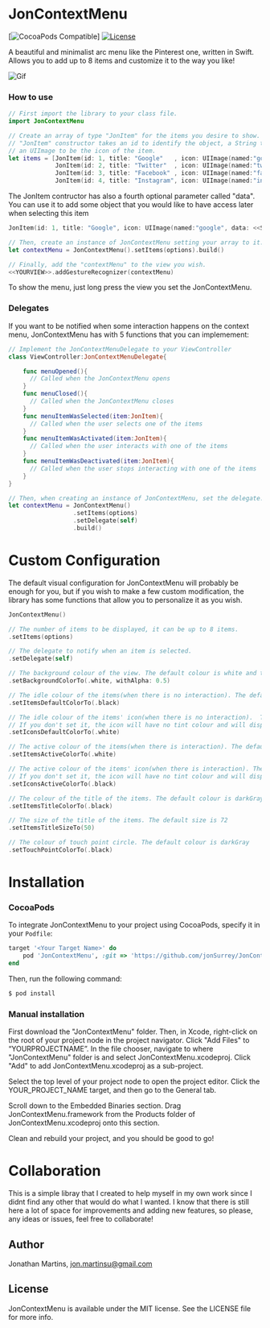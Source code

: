 
JonContextMenu
===========
[![CocoaPods Compatible](https://img.shields.io/badge/pod-1.0.0-red.svg)]
[![License](https://img.shields.io/badge/License-MIT-green.svg)](https://github.com/jonSurrey/JonContextMenu/blob/master/LICENSE)

A beautiful and minimalist arc menu like the Pinterest one, written in Swift. Allows you to add up to 8 items and customize it to the way you like!

![Gif](https://thumbs.gfycat.com/PeriodicGregariousAfricangoldencat-size_restricted.gif)

### How to use

```swift
// First import the library to your class file.
import JonContextMenu

// Create an array of type "JonItem" for the items you desire to show.
// "JonItem" constructor takes an id to identify the object, a String to be the title of the item and 
// an UIImage to be the icon of the item.
let items = [JonItem(id: 1, title: "Google"   , icon: UIImage(named:"google")),
             JonItem(id: 2, title: "Twitter"  , icon: UIImage(named:"twitter")),
             JonItem(id: 3, title: "Facebook" , icon: UIImage(named:"facebook")),
             JonItem(id: 4, title: "Instagram", icon: UIImage(named:"instagram"))]
```

The JonItem contructor has also a fourth optional parameter called "data". You can use it to add some object that you would like to have access later when selecting this item

```swift
JonItem(id: 1, title: "Google", icon: UIImage(named:"google", data: <<SOMEOBJECT>>)
```

```swift
// Then, create an instance of JonContextMenu setting your array to it.
let contextMenu = JonContextMenu().setItems(options).build()

// Finally, add the "contextMenu" to the view you wish.
<<YOURVIEW>>.addGestureRecognizer(contextMenu)
```
To show the menu, just long press the view you set the JonContextMenu.

### Delegates

If you want to be notified when some interaction happens on the context menu, JonContextMenu has with 5 functions that you can implemement:


```swift
// Implement the JonContextMenuDelegate to your ViewController 
class ViewController:JonContextMenuDelegate{

    func menuOpened(){
      // Called when the JonContextMenu opens
    }
    func menuClosed(){
      // Called when the JonContextMenu closes
    }
    func menuItemWasSelected(item:JonItem){
      // Called when the user selects one of the items
    }
    func menuItemWasActivated(item:JonItem){
      // Called when the user interacts with one of the items
    }
    func menuItemWasDeactivated(item:JonItem){
      // Called when the user stops interacting with one of the items
    }
}

// Then, when creating an instance of JonContextMenu, set the delegate.
let contextMenu = JonContextMenu()
                  .setItems(options)
                  .setDelegate(self)
                  .build()
```

Custom Configuration
===========

The default visual configuration for JonContextMenu will probably be enough for you, but if you wish to make a few custom modification, the library has some functions that allow you to personalize it as you wish.

```swift
JonContextMenu()

// The number of items to be displayed, it can be up to 8 items.
.setItems(options)

// The delegate to notify when an item is selected.
.setDelegate(self)

// The background colour of the view. The default colour is white and the default alpha is 0.9
.setBackgroundColorTo(.white, withAlpha: 0.5)

// The idle colour of the items(when there is no interaction). The default colour is white
.setItemsDefaultColorTo(.black)

// The idle colour of the items' icon(when there is no interaction).  There is no deafault colour. 
// If you don't set it, the icon will have no tint colour and will display the original image's colour
.setIconsDefaultColorTo(.white)

// The active colour of the items(when there is interaction). The default colour is darkRed
.setItemsActiveColorTo(.white)

// The active colour of the items' icon(when there is interaction). There is no deafault colour. 
// If you don't set it, the icon will have no tint colour and will display the original image's colour
.setIconsActiveColorTo(.black)

// The colour of the title of the items. The default colour is darkGray
.setItemsTitleColorTo(.black)

// The size of the title of the items. The default size is 72
.setItemsTitleSizeTo(50)

// The colour of touch point circle. The default colour is darkGray
.setTouchPointColorTo(.black)
```
Installation
===========

### CocoaPods

To integrate JonContextMenu to your project using CocoaPods, specify it in your `Podfile`:

```ruby
target '<Your Target Name>' do
    pod 'JonContextMenu', :git => 'https://github.com/jonSurrey/JonContextMenu.git', :branch => 'master'
end
```

Then, run the following command:

```bash
$ pod install
```

### Manual installation

First download the "JonContextMenu" folder. Then, in Xcode, right-click on the root of your project node in the project navigator. Click "Add Files" to “YOURPROJECTNAME”. In the file chooser, navigate to where "JonContextMenu" folder is and select JonContextMenu.xcodeproj. Click "Add" to add JonContextMenu.xcodeproj as a sub-project.

Select the top level of your project node to open the project editor. Click the YOUR_PROJECT_NAME target, and then go to the General tab.

Scroll down to the Embedded Binaries section. Drag JonContextMenu.framework from the Products folder of JonContextMenu.xcodeproj onto this section.

Clean and rebuild your project, and you should be good to go!

Collaboration
===========

This is a simple libray that I created to help myself in my own work since I didnt find any other that would do what I wanted. I know that there is still here a lot of space for improvements and adding new features, so please, any ideas or issues, feel free to collaborate!

## Author

Jonathan Martins, jon.martinsu@gmail.com

## License

JonContextMenu is available under the MIT license. See the LICENSE file for more info.

